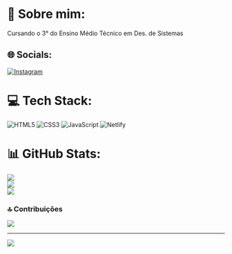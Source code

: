 # 💫 Sobre mim:
Cursando o 3° do Ensino Médio Técnico em Des. de Sistemas


## 🌐 Socials:
[![Instagram](https://img.shields.io/badge/Instagram-%23E4405F.svg?logo=Instagram&logoColor=white)](https://instagram.com/https://www.instagram.com/biel_.antunes/) 

# 💻 Tech Stack:
![HTML5](https://img.shields.io/badge/html5-%23E34F26.svg?style=for-the-badge&logo=html5&logoColor=white) ![CSS3](https://img.shields.io/badge/css3-%231572B6.svg?style=for-the-badge&logo=css3&logoColor=white) ![JavaScript](https://img.shields.io/badge/javascript-%23323330.svg?style=for-the-badge&logo=javascript&logoColor=%23F7DF1E) ![Netlify](https://img.shields.io/badge/netlify-%23000000.svg?style=for-the-badge&logo=netlify&logoColor=#00C7B7)
# 📊 GitHub Stats:
![](https://github-readme-stats.vercel.app/api?username=antness-s&theme=dark&hide_border=false&include_all_commits=true&count_private=true)<br/>
![](https://nirzak-streak-stats.vercel.app/?user=antness-s&theme=dark&hide_border=false)<br/>
![](https://github-readme-stats.vercel.app/api/top-langs/?username=antness-s&theme=dark&hide_border=false&include_all_commits=true&count_private=true&layout=compact)

### 🔝 Contribuições
![](https://github-contributor-stats.vercel.app/api?username=antness-s&limit=5&theme=dark&combine_all_yearly_contributions=true)

---
[![](https://visitcount.itsvg.in/api?id=antness-s&icon=0&color=0)](https://visitcount.itsvg.in)

<!-- Proudly created with GPRM ( https://gprm.itsvg.in ) -->
